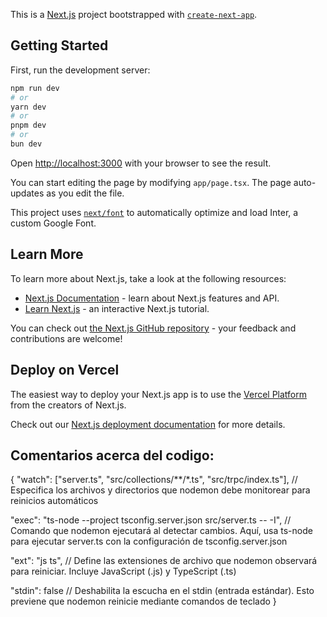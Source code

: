 This is a [Next.js](https://nextjs.org/) project bootstrapped with [`create-next-app`](https://github.com/vercel/next.js/tree/canary/packages/create-next-app).

## Getting Started

First, run the development server:

```bash
npm run dev
# or
yarn dev
# or
pnpm dev
# or
bun dev
```

Open [http://localhost:3000](http://localhost:3000) with your browser to see the result.

You can start editing the page by modifying `app/page.tsx`. The page auto-updates as you edit the file.

This project uses [`next/font`](https://nextjs.org/docs/basic-features/font-optimization) to automatically optimize and load Inter, a custom Google Font.

## Learn More

To learn more about Next.js, take a look at the following resources:

- [Next.js Documentation](https://nextjs.org/docs) - learn about Next.js features and API.
- [Learn Next.js](https://nextjs.org/learn) - an interactive Next.js tutorial.

You can check out [the Next.js GitHub repository](https://github.com/vercel/next.js/) - your feedback and contributions are welcome!

## Deploy on Vercel

The easiest way to deploy your Next.js app is to use the [Vercel Platform](https://vercel.com/new?utm_medium=default-template&filter=next.js&utm_source=create-next-app&utm_campaign=create-next-app-readme) from the creators of Next.js.

Check out our [Next.js deployment documentation](https://nextjs.org/docs/deployment) for more details.

## Comentarios acerca del codigo:

{
"watch": ["server.ts", "src/collections/**/*.ts", "src/trpc/index.ts"],
// Especifica los archivos y directorios que nodemon debe monitorear para reinicios automáticos

"exec": "ts-node --project tsconfig.server.json src/server.ts -- -I",
// Comando que nodemon ejecutará al detectar cambios. Aquí, usa ts-node para ejecutar server.ts con la configuración de tsconfig.server.json

"ext": "js ts",
// Define las extensiones de archivo que nodemon observará para reiniciar. Incluye JavaScript (.js) y TypeScript (.ts)

"stdin": false
// Deshabilita la escucha en el stdin (entrada estándar). Esto previene que nodemon reinicie mediante comandos de teclado
}
